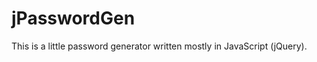jPasswordGen
============

This is a little password generator written mostly in JavaScript (jQuery).

